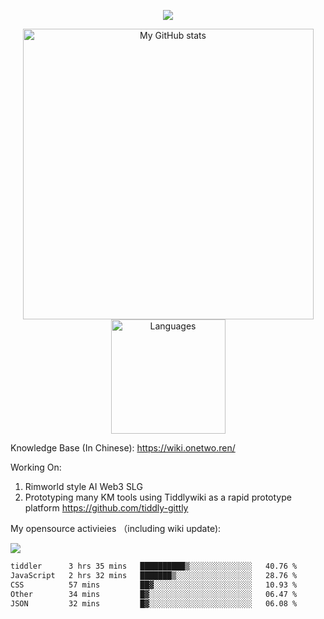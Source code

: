 <a href="https://github.com/linonetwo">
    <p align="center">
        <img src="https://github-profile-trophy.vercel.app/?username=linonetwo&column=7&theme=onedark"/>
    </p>
</a>
<a align="center" href="https://github.com/linonetwo">
  <p align="center">
    <img src="https://github-readme-stats.vercel.app/api?username=linonetwo&show_icons=true&count_private=true" alt="My GitHub stats" width="465"/>
    <img src="https://github-readme-stats.vercel.app/api/top-langs/?username=linonetwo&layout=compact&langs_count=10" alt="Languages" height="183">
  </p>
</a>

Knowledge Base (In Chinese): https://wiki.onetwo.ren/

Working On: 

1. Rimworld style AI Web3 SLG
1. Prototyping many KM tools using Tiddlywiki as a rapid prototype platform https://github.com/tiddly-gittly

My opensource activieies （including wiki update):

![](https://visitor-badge.glitch.me/badge?page_id=linonetwo.linonetwo)

<!--START_SECTION:waka-->

```txt
tiddler      3 hrs 35 mins   ██████████▒░░░░░░░░░░░░░░   40.76 %
JavaScript   2 hrs 32 mins   ███████▒░░░░░░░░░░░░░░░░░   28.76 %
CSS          57 mins         ██▓░░░░░░░░░░░░░░░░░░░░░░   10.93 %
Other        34 mins         █▓░░░░░░░░░░░░░░░░░░░░░░░   06.47 %
JSON         32 mins         █▓░░░░░░░░░░░░░░░░░░░░░░░   06.08 %
```

<!--END_SECTION:waka-->

